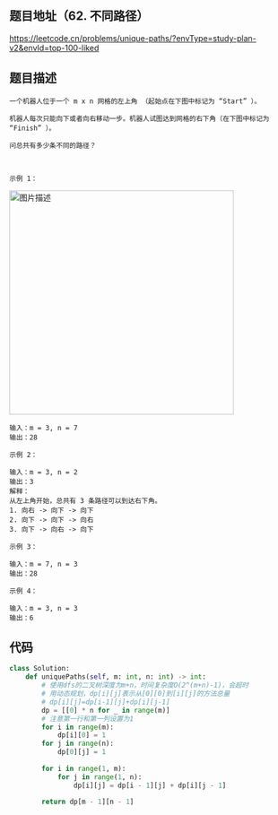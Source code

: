 ## 题目地址（62. 不同路径）

https://leetcode.cn/problems/unique-paths/?envType=study-plan-v2&envId=top-100-liked

## 题目描述

```
一个机器人位于一个 m x n 网格的左上角 （起始点在下图中标记为 “Start” ）。

机器人每次只能向下或者向右移动一步。机器人试图达到网格的右下角（在下图中标记为 “Finish” ）。

问总共有多少条不同的路径？

 

示例 1：
```

<p>
  <img src="https://pic.leetcode.cn/1697422740-adxmsI-image.png" alt="图片描述" width="400">
</p>

```
输入：m = 3, n = 7
输出：28

示例 2：

输入：m = 3, n = 2
输出：3
解释：
从左上角开始，总共有 3 条路径可以到达右下角。
1. 向右 -> 向下 -> 向下
2. 向下 -> 向下 -> 向右
3. 向下 -> 向右 -> 向下

示例 3：

输入：m = 7, n = 3
输出：28

示例 4：

输入：m = 3, n = 3
输出：6
```


## 代码

```python
class Solution:
    def uniquePaths(self, m: int, n: int) -> int:
        # 使用dfs的二叉树深度为m+n，时间复杂度O(2^(m+n)-1)，会超时
        # 用动态规划，dp[i][j]表示从[0][0]到[i][j]的方法总量
        # dp[i][j]=dp[i-1][j]+dp[i][j-1]
        dp = [[0] * n for _ in range(m)]
        # 注意第一行和第一列设置为1
        for i in range(m):
            dp[i][0] = 1
        for j in range(n):
            dp[0][j] = 1
        
        for i in range(1, m):
            for j in range(1, n):
                dp[i][j] = dp[i - 1][j] + dp[i][j - 1]

        return dp[m - 1][n - 1]
```
